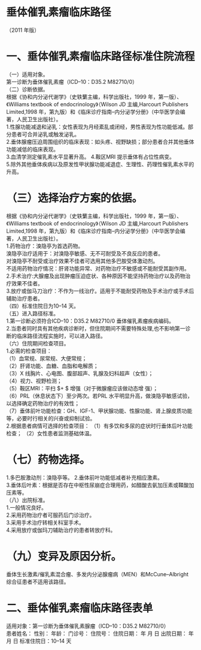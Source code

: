 # 垂体催乳素瘤临床路径  
（2011 年版）  
# 一、垂体催乳素瘤临床路径标准住院流程  
（一）适用对象。  
第一诊断为垂体催乳素瘤（ICD–10：D35.2 M82710/0）  
（二）诊断依据。  
根据《协和内分泌代谢学》（史轶蘩主编，科学出版社，1999 年，第一版）、《Williams textbook of endocrinology》（Wilson JD 主编,Harcourt Publishers Limited,1998 年，第九版）和《临床诊疗指南–内分泌学分册》（中华医学会编著，人民卫生出版社）。  
1.性腺功能减退和泌乳：女性表现为月经紊乱或闭经，男性表现为性功能低减。部分患者可合并泌乳或触发泌乳。  
2.垂体腺瘤压迫周围组织的临床表现：如头疼、视野缺损；部分患者合并其他垂体功能减低的临床表现。  
3.血清学测定催乳素水平显著升高。 4.鞍区MRI 提示垂体有占位性病变。  
5.除外其他垂体疾病以及原发性甲状腺功能减退症、生理性、药理性催乳素水平的升高。  
# （三）选择治疗方案的依据。  
根据《协和内分泌代谢学》（史轶蘩主编，科学出版社，1999 年，第一版）、《Williams textbook of endocrinology》（Wilson JD 主编,Harcourt Publishers Limited,1998 年，第九版）和《临床诊疗指南–内分泌学分册》（中华医学会编著，人民卫生出版社）。  
1.药物治疗：溴隐亭为首选药物。  
溴隐亭治疗适用于：对溴隐亭敏感、无不可耐受及不良反应的患者。  
对溴隐亭不耐受或治疗效果不佳者可选用其他多巴胺受体激动剂。  
不适用药物治疗情况：肝肾功能异常、对药物治疗不敏感或不能耐受其副作用。  
2.手术治疗:大腺瘤及出现肿瘤压迫症状、各种原因不能坚持药物治疗以及药物治疗效果不佳者。  
3.放疗或伽马刀治疗：不作为一线治疗。适用于不能耐受药物及手术治疗或手术后辅助治疗患者。  
（四）标准住院日为10–14 天。  
（五）进入路径标准。  
1.第一诊断必须符合ICD–10：D35.2 M82710/0 垂体催乳素瘤疾病编码。  
2.当患者同时具有其他疾病诊断时，但住院期间不需要特殊处理,也不影响第一诊断的临床路径流程实施时，可以进入路径。  
（六）住院期间检查项目。  
1.必需的检查项目：  
（1）血常规、尿常规、大便常规；  
（2）肝肾功能、血糖、血脂和电解质；  
（3）X 线胸片、心电图、腹部超声、乳腺及妇科超声（女性）；  
（4）视力、视野检测；  
（5）鞍区MRI：平扫 $+ $ 增强（对于微腺瘤应该做动态增 强）；  
（6）PRL（休息状态下）至少两次。若PRL 水平明显升高，做溴隐亭敏感试验，以选择确定药物治疗的有效性；  
（7）垂体前叶功能检查：GH、IGF-1、甲状腺功能、性腺功能、肾上腺皮质功能等，必要时行相关的兴奋或抑制试验。  
2.根据患者病情可选择的检查项目： （1）有多饮和多尿的症状时行垂体后叶功能检查； （2）女性患者监测基础体温。  
# （七）药物选择。  
1.多巴胺激动剂：溴隐亭等。 2.垂体前叶功能低减者补充相应激素。  
3.垂体后叶素：根据是否存在中枢性尿崩症合理用药，如醋酸去氨加压素或鞣酸加压素等。  
（八）出院标准。  
1.一般情况良好。  
2.采用药物治疗者可服药后门诊治疗。  
3.采用手术治疗转相关科室手术。  
4.采用放疗或伽玛刀辅助治疗的患者转放疗科。  
# （九）变异及原因分析。  
垂体生长激素/催乳素混合瘤、多发内分泌腺瘤病（MEN）和McCune–Albright 综合征患者不适用该路径。  
# 二、垂体催乳素瘤临床路径表单  
适用对象：第一诊断为垂体催乳素腺瘤（ICD–10：D35.2 M82710/0）  
患者姓名：        性别：        年龄：       门诊号：        住院号：             住院日期：     年    月    日  出院日期：    年   月   日 标准住院日：10–14 天  
